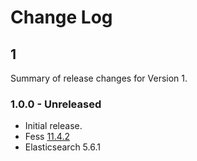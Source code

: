 # Change Log

## 1

Summary of release changes for Version 1.

### 1.0.0 - Unreleased

- Initial release.
- Fess [11.4.2](https://github.com/codelibs/fess/releases/tag/fess-11.4.2)
- Elasticsearch 5.6.1